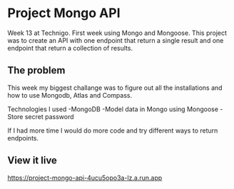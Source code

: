 # Project Mongo API

Week 13 at Technigo. First week using Mongo and Mongoose. This project was to create an API with one endpoint that return a single result and one endpoint that return a collection of results.

## The problem

This week my biggest challange was to figure out all the installations and how to use Mongodb, Atlas and Compass.

Technologies I used
-MongoDB
-Model data in Mongo using Mongoose
-Store secret password

If I had more time I would do more code and try different ways to return endpoints.

## View it live

https://project-mongo-api-4ucu5opo3a-lz.a.run.app